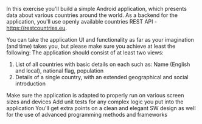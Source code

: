 In this exercise you'll build a simple Android application, which presents data about various countries around the world. As a backend for the application, you'll use openly available countries REST API - https://restcountries.eu.

You can take the application UI and functionality as far as your imagination (and time) takes you, but please make sure you achieve at least the following:
The application should consist of at least two views:
1) List of all countries with basic details on each such as: Name (English and local), national flag, population
2) Details of a single country, with an extended geographical and social introduction

Make sure the application is adapted to properly run on various screen sizes and devices
Add unit tests for any complex logic you put into the application
You'll get extra points on a clean and elegant SW design as well for the use of advanced programming methods and frameworks 
